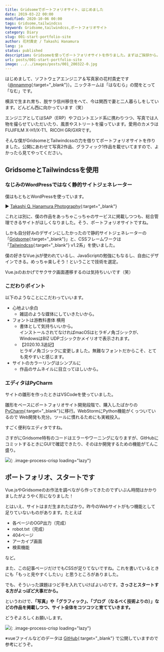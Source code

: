 ```yaml
---
title: Gridsomeでポートフォリオサイト、はじめました
date: 2019-03-22 00:00
modified: 2020-10-06 00:00
tags: Gridsome,tailwindcss
keyword: Gridsome,tailwindcss,ポートフォリオサイト
category: Diary
slug: 001-start-portfolio-site
author: 花村貴史 / Takashi Hanamura
lang: ja
status: published
description: Gridsomeを使ってポートフォリオサイトを作りました。まずはご挨拶から。
url: posts/001-start-portfolio-site
image: ../../images/posts/001_200322-0.jpg
---
```


はじめまして、ソフトウェアエンジニア＆写真家の花村貴史です（[@nnammg](https://twitter.com/nnammg){:target="_blank"}）。ニックネームは「はなむら」の間をとって「なむ」です。

横浜で生まれ育ち、脱サラ信州移住をへて、今は関西で妻と二人暮らしをしています。どんどん西に向かっています（笑）

エンジニアとしてはSAP（ERP）やフロントエンド系に携わりつつ、写真では人物を撮らせていただいたり、風景やストリートを撮っています。愛用のカメラはFUJIFILM X-H1/X-T1、RICOH GR/GXRです。

そんな僕がGridsomeとTailwindcssの力を借りてポートフォリオサイトを作りました。公開にあわせて写真2作品、グラフィック1作品を載せいてますので、よかったら見てやってください。

## GridsomeとTailwindcssを使用

### なじみのWordPressではなく静的サイトジェネレーター

僕はもともとWordPressを使っています。

▶︎ [Takashi Q. Hanamura Photography](https://nnamm.com){:target="_blank"}

これとは別に、僕の作品をあっちゃこっちゃのサービスに掲載しつつも、総合管理できるサイトがほしくなりました。そう、ポートフォリオサイトですね。

しかも自分好みのデザインにしたかったので静的サイトジェネレーターの「[Gridsome](https://gridsome.org/){:target="_blank"}」と、CSSフレームワークは「[Tailwindcss](https://tailwindcss.com/){:target="_blank"} v1.2系」を使いました。

僕の好きなVue.jsが使われているし、JavaScriptの勉強にもなるし、自由にデザインできる。めっちゃ楽しそう！ということで技術を選定。

Vue.jsのおかげでサクサク画面遷移するのは気持ちいいです（笑）

### こだわりポイント

以下のようなことにこだわっていいます。

- 心地よい余白
    - 雑誌のような媒体にしていきたいから。
- フォントは游教科書体 横用
    - 書体として気持ちいいから。<br>インストールされてなければmacOSはヒラギノ角ゴシックが、WindowsはBIZ UDPゴシックかメイリオで表示されます。
    - 【2020.10.3追記】<br>ヒラギノ角ゴシックに変更しました。無難なフォントだからこそ、とても見やすいと感じます。
- サイトのカラーリングはシンプルに
    - 作品のサムネイルに目立ってほしいから。

### エディタはPyCharm

サイトの雛形を作ったときはVSCodeを使っていました。

雛形をベースにポートフォリオサイト開発段階で、購入したばかりの[PyCharm](https://www.jetbrains.com/ja-jp/pycharm/){:target="_blank"}に移行。WebStormにPython機能がくっついているので Web開発も充分。ツールに慣れるためにも実戦投入。

すごく便利なエディタですね。

さすがにGridsome特有のコードはエラーやワーニングになりますが、GitHubにコミットするときにGUIで確認できたり、そのほか開発するための機能がてんこ盛り。

![](../../images/posts/001_200322-1.jpg){: .image-process-crisp loading="lazy"}

## ポートフォリオ、スタートです

Vue.jsやGridsomeのお作法を調べながら作ってきたのでずいぶん時間はかかりましたがようやく形になりました！

とはいえ、サイトはまだ生まれたばかり。昨今のWebサイトがもつ機能として足りていないものがあります。たとえば

- 各ページのOGP出力（完成）
- robot.txt（完成）
- 404ページ
- アーカイブ画面
- 検索機能

など。

また、この記事ページだけでもCSSが足りてないですね。これを書いているときにも「もっと見やすくしたい」と思うところがありました。

でも、そういった課題はつど手を入れていけばよいのです。**さっさとスタートする方がよっぽど大事だから。**

というわけで、**「写真」や「グラフィック」、「ブログ（なるべく技術よりの）」などの作品を掲載しつつ、サイト全体をコツコツと育てていきます。**

どうぞよろしくお願いします。

![](../../images/posts/001_200322-2.jpg){: .image-process-crisp loading="lazy"}

※vueファイルなどのデータは [GitHub](https://github.com/nnamm/gridsome_nnamm){:target="_blank"} で公開していますので参考にどうぞ。